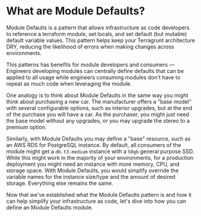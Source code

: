 # What are Module Defaults?

Module Defaults is a pattern that allows infrastructure as code developers to reference a terraform module, set locals, and set default (but mutable) default variable values. This pattern helps keep your Terragrunt architecture DRY, reducing the likelihood of errors when making changes across environments.

This patterns has benefits for module developers and consumers — Engineers developing modules can centrally define defaults that can be applied to all usage while engineers consuming modules don't have to repeat as much code when leveraging the module.

One analogy is to think about Module Defaults in the same way you might think about purchasing a new car. The manufacturer offers a "base model" with several configurable options, such as interior upgrades, but at the end of the purchase you will have a car. As the purchaser, you might just need the base model without any upgrades, or you may upgrade the stereo to a premium option.

Similarly, with Module Defaults you may define a "base" resource, such as an AWS RDS for PostgreSQL instance. By default, all consumers of the module might get a `db.t3.medium` instance with a `50gb`  general purpose SSD. While this might work in the majority of your environments, for a production deployment you might need an instance with more memory, CPU, and storage space. With Module Defaults, you would simplify override the variable names for the instance size/type and the amount of desired storage. Everything else remains the same.

Now that we've established what the Module Defaults pattern is and how it can help simplify your infrastructure as code, let's dive into how you can define an Module Defaults module.
